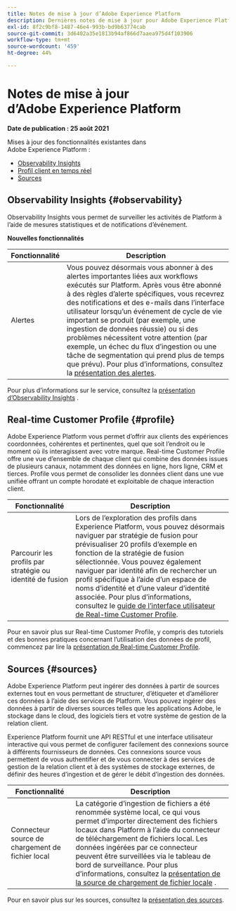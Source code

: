 ```yaml
---
title: Notes de mise à jour d’Adobe Experience Platform
description: Dernières notes de mise à jour pour Adobe Experience Platform.
exl-id: 8f2c9bf8-1487-46e4-993b-bd9b63774cab
source-git-commit: 3d6402a35e1813b94af866d7aaea975d4f103906
workflow-type: tm+mt
source-wordcount: '459'
ht-degree: 44%

---
```



# Notes de mise à jour d’Adobe Experience Platform

**Date de publication : 25 août 2021**

Mises à jour des fonctionnalités existantes dans Adobe Experience Platform :

- [Observability Insights](#observability)
- [Profil client en temps réel](#profile)
- [Sources](#sources)

## Observability Insights {#observability}

Observability Insights vous permet de surveiller les activités de Platform à l’aide de mesures statistiques et de notifications d’événement.

**Nouvelles fonctionnalités**

| Fonctionnalité | Description |
| --- | --- |
| Alertes | Vous pouvez désormais vous abonner à des alertes importantes liées aux workflows exécutés sur Platform. Après vous être abonné à des règles d’alerte spécifiques, vous recevrez des notifications et des e-mails dans l’interface utilisateur lorsqu’un événement de cycle de vie important se produit (par exemple, une ingestion de données réussie) ou si des problèmes nécessitent votre attention (par exemple, un échec du flux d’ingestion ou une tâche de segmentation qui prend plus de temps que prévu). Pour plus d’informations, consultez la [présentation des alertes](../../observability/alerts/overview.md). |

Pour plus d’informations sur le service, consultez la [présentation d’Observability Insights](../../observability/home.md) .

## Real-time Customer Profile {#profile}

Adobe Experience Platform vous permet d’offrir aux clients des expériences coordonnées, cohérentes et pertinentes, quel que soit l’endroit ou le moment où ils interagissent avec votre marque. Real-time Customer Profile offre une vue d’ensemble de chaque client qui combine des données issues de plusieurs canaux, notamment des données en ligne, hors ligne, CRM et tierces. Profile vous permet de consolider les données client dans une vue unifiée offrant un compte horodaté et exploitable de chaque interaction client.

| Fonctionnalité | Description |
| ------- | ----------- |
| Parcourir les profils par stratégie ou identité de fusion | Lors de l’exploration des profils dans Experience Platform, vous pouvez désormais naviguer par stratégie de fusion pour prévisualiser 20 profils d’exemple en fonction de la stratégie de fusion sélectionnée. Vous pouvez également naviguer par identité afin de rechercher un profil spécifique à l’aide d’un espace de noms d’identité et d’une valeur d’identité associée. Pour plus d’informations, consultez le [guide de l’interface utilisateur de Real-time Customer Profile](../../profile/ui/user-guide.md). |

Pour en savoir plus sur Real-time Customer Profile, y compris des tutoriels et des bonnes pratiques concernant l’utilisation des données de profil, commencez par lire la [présentation de Real-time Customer Profile](../../profile/home.md).

## Sources {#sources}

Adobe Experience Platform peut ingérer des données à partir de sources externes tout en vous permettant de structurer, d’étiqueter et d’améliorer ces données à l’aide des services de Platform. Vous pouvez ingérer des données à partir de diverses sources telles que les applications Adobe, le stockage dans le cloud, des logiciels tiers et votre système de gestion de la relation client.

Experience Platform fournit une API RESTful et une interface utilisateur interactive qui vous permet de configurer facilement des connexions source à différents fournisseurs de données. Ces connexions source vous permettent de vous authentifier et de vous connecter à des services de gestion de la relation client et à des systèmes de stockage externes, de définir des heures d’ingestion et de gérer le débit d’ingestion des données.

| Fonctionnalité | Description |
| ------- | ----------- |
| Connecteur source de chargement de fichier local | La catégorie d’ingestion de fichiers a été renommée système local, ce qui vous permet d’importer directement des fichiers locaux dans Platform à l’aide du connecteur de téléchargement de fichiers local. Les données ingérées par ce connecteur peuvent être surveillées via le tableau de bord de surveillance. Pour plus d’informations, consultez la [présentation de la source de chargement de fichier locale](../../sources/connectors/local-system/local-file-upload.md) . |

Pour en savoir plus sur les sources, consultez la [présentation des sources](../../sources/home.md).
